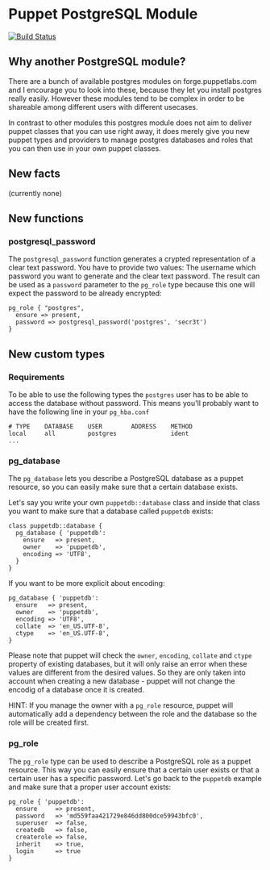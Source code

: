 Puppet PostgreSQL Module
=====================

[![Build Status](https://travis-ci.org/stschulte/puppet-postgres.png?branch=master)](https://travis-ci.org/stschulte/puppet-postgres)

Why another PostgreSQL module?
------------------------------
There are a bunch of available postgres modules on forge.puppetlabs.com
and I encourage you to look into these, because they let you install
postgres really easily. However these modules tend to be complex in order
to be shareable among different users with different usecases.

In contrast to other modules this postgres module does not aim to
deliver puppet classes that you can use right away, it does merely give you
new puppet types and providers to manage postgres databases and roles that
you can then use in your own puppet classes.


New facts
---------
(currently none)

New functions
-------------

### postgresql\_password

The `postgresql_password` function generates a crypted representation of
a clear text password. You have to provide two values: The username which
password you want to generate and the clear text password. The result
can be used as a `password` parameter to the `pg_role` type because this
one will expect the password to be already encrypted:

    pg_role { "postgres",
      ensure => present,
      password => postgresql_password('postgres', 'secr3t')
    }

New custom types
----------------

### Requirements

To be able to use the following types the `postgres` user has to
be able to access the database without password. This means you'll
probably want to have the following line in your `pg_hba.conf`

    # TYPE    DATABASE    USER        ADDRESS    METHOD
    local     all         postgres               ident
    ...

### pg\_database

The `pg_database` lets you describe a PostgreSQL database as a puppet
resource, so you can easily make sure that a certain database exists.

Let's say you write your own `puppetdb::database` class and inside that
class you want to make sure that a database called `puppetdb` exists:

    class puppetdb::database {
      pg_database { 'puppetdb':
        ensure   => present,
        owner    => 'puppetdb',
        encoding => 'UTF8',
      }
    }

If you want to be more explicit about encoding:

    pg_database { 'puppetdb':
      ensure   => present,
      owner    => 'puppetdb',
      encoding => 'UTF8',
      collate  => 'en_US.UTF-8',
      ctype    => 'en_US.UTF-8',
    }

Please note that puppet will check the `owner`, `encoding`, `collate`
and `ctype` property of existing databases, but it will only raise
an error when these values are different from the desired values. So they
are only taken into account when creating a new database - puppet will not
change the encodig of a database once it is created.

HINT: If you manage the owner with a `pg_role` resource, puppet will
automatically add a dependency between the role and the database so
the role will be created first.

### pg\_role

The `pg_role` type can be used to describe a PostgreSQL role as a puppet
resource. This way you can easily ensure that a certain user exists or
that a certain user has a specific password. Let's go back to the `puppetdb`
example and make sure that a proper user account exists:

    pg_role { 'puppetdb':
      ensure     => present,
      password   => 'md559faa421729e846dd800dce59943bfc0',
      superuser  => false,
      createdb   => false,
      createrole => false,
      inherit    => true,
      login      => true
    }
